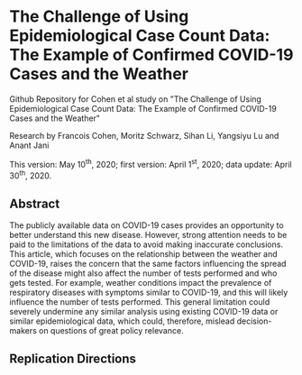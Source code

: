 # The Challenge of Using Epidemiological Case Count Data: The Example of Confirmed COVID-19 Cases and the Weather
Github Repository for Cohen et al study on "The Challenge of Using Epidemiological Case Count Data: The Example of Confirmed COVID-19 Cases and the Weather"

Research by Francois Cohen, Moritz Schwarz, Sihan Li, Yangsiyu Lu and Anant Jani

This version: May 10<sup>th</sup>, 2020; first version: April 1<sup>st</sup>, 2020; data update: April 30<sup>th</sup>, 2020.


## Abstract
The publicly available data on COVID-19 cases provides an opportunity to better understand this new disease. However, strong attention needs to be paid to the limitations of the data to avoid making inaccurate conclusions. This article, which focuses on the relationship between the weather and COVID-19, raises the concern that the same factors influencing the spread of the disease might also affect the number of tests performed and who gets tested. For example, weather conditions impact the prevalence of respiratory diseases with symptoms similar to COVID-19, and this will likely influence the number of tests performed. This general limitation could severely undermine any similar analysis using existing COVID-19 data or similar epidemiological data, which could, therefore, mislead decision-makers on questions of great policy relevance.

## Replication Directions
